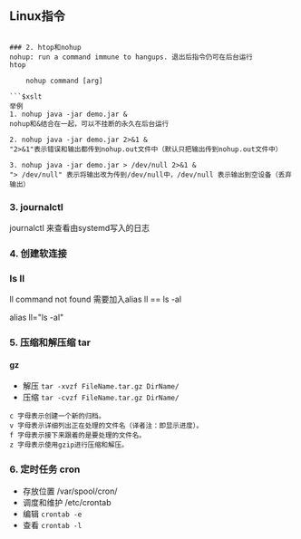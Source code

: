 ## Linux指令

```

### 2. htop和nohup
nohup: run a command immune to hangups. 退出后指令仍可在后台运行
htop

    nohup command [arg]
    
```$xslt
举例
1. nohup java -jar demo.jar &
nohup和&结合在一起，可以不挂断的永久在后台运行

2. nohup java -jar demo.jar 2>&1 &
"2>&1"表示错误和输出都传到nohup.out文件中（默认只把输出传到nohup.out文件中）

3. nohup java -jar demo.jar > /dev/null 2>&1 &
"> /dev/null" 表示将输出改为传到/dev/null中，/dev/null 表示输出到空设备（丢弃输出）

```

### 3. journalctl
journalctl 来查看由systemd写入的日志


### 4. 创建软连接

### ls ll
ll command not found 需要加入alias ll == ls -al

alias ll="ls -al"

### 5. 压缩和解压缩 tar

#### gz
- 解压 `tar -xvzf FileName.tar.gz DirName/`
- 压缩 `tar -cvzf FileName.tar.gz DirName/`
```
c 字母表示创建一个新的归档。
v 字母表示详细列出正在处理的文件名（译者注：即显示进度）。
f 字母表示接下来跟着的是要处理的文件名。
z 字母表示使用gzip进行压缩和解压。
```

### 6. 定时任务 cron
- 存放位置 /var/spool/cron/
- 调度和维护 /etc/crontab
- 编辑 `crontab -e`
- 查看 `crontab -l`




